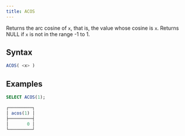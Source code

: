 ```yaml
---
title: ACOS
---
```


Returns the arc cosine of `x`, that is, the value whose cosine is `x`. Returns NULL if `x` is not in the range -1 to 1.

## Syntax

```sql
ACOS( <x> )
```

## Examples

```sql
SELECT ACOS(1);

┌─────────┐
│ acos(1) │
├─────────┤
│       0 │
└─────────┘
```